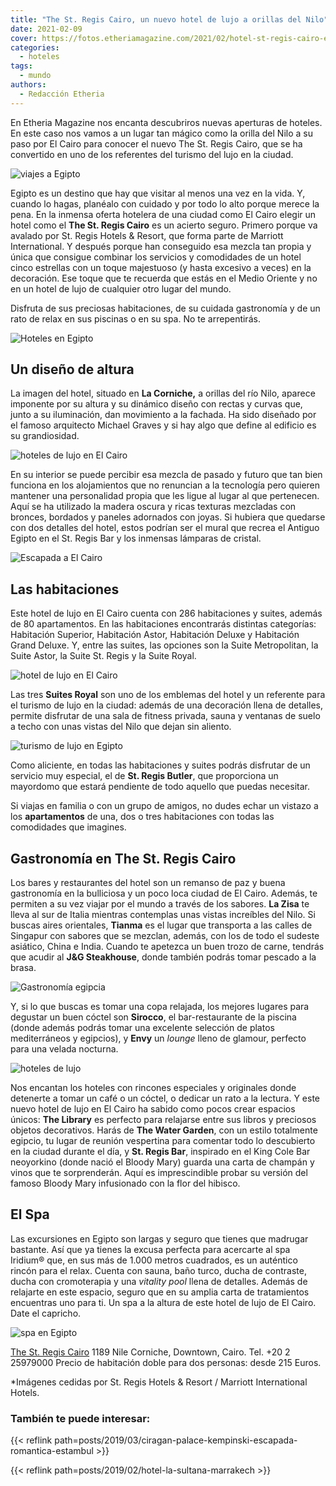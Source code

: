 ```yaml
---
title: "The St. Regis Cairo, un nuevo hotel de lujo a orillas del Nilo"
date: 2021-02-09
cover: https://fotos.etheriamagazine.com/2021/02/hotel-st-regis-cairo-escalera.jpg
categories: 
  - hoteles
tags: 
  - mundo
authors: 
  - Redacción Etheria
---
```


En Etheria Magazine nos encanta descubriros nuevas aperturas de hoteles. En este caso nos vamos a un lugar tan mágico como la orilla del Nilo a su paso por El Cairo para conocer el nuevo The St. Regis Cairo, que se ha convertido en uno de los referentes del turismo del lujo en la ciudad.

![viajes a Egipto](https://fotos.etheriamagazine.com/2021/02/hotel-st-regis-cairo-Lobby.jpg "Lobby de The St. Regis Cairo.")

Egipto es un destino que hay que visitar al menos una vez en la vida. Y, cuando lo 
hagas, planéalo con cuidado y por todo lo alto porque merece la pena. En la inmensa 
oferta hotelera de una ciudad como El Cairo elegir un hotel como el **The St. Regis 
Cairo** es un acierto seguro. Primero porque va avalado por St. Regis Hotels & Resort, 
que forma parte de Marriott International. Y después porque han conseguido esa mezcla 
tan propia y única que consigue combinar los servicios y comodidades de un hotel cinco 
estrellas con un toque majestuoso (y hasta excesivo a veces) en la decoración. Ese toque 
que te recuerda que estás en el Medio Oriente y no en un hotel de lujo de cualquier otro 
lugar del mundo. 

Disfruta de sus preciosas habitaciones, de su cuidada gastronomía y de un rato de relax 
en sus piscinas o en su spa. No te arrepentirás. 

![Hoteles en Egipto](https://fotos.etheriamagazine.com/2021/02/hote-st-regis-cairo-exterior.jpg "Hotel The St. Regis Cairo.")

## Un diseño de altura

La imagen del hotel, situado en **La Corniche,** a orillas del río Nilo, aparece 
imponente por su altura y su dinámico diseño con rectas y curvas que, junto a su 
iluminación, dan movimiento a la fachada. Ha sido diseñado por el famoso arquitecto 
Michael Graves y si hay algo que define al edificio es su grandiosidad. 

![hoteles de lujo en El Cairo](https://fotos.etheriamagazine.com/2021/02/hotel-st-regis-cairo-escalera.jpg "Escalera y lampara de cristal del hotel.")

En su interior se puede percibir esa mezcla de pasado y futuro que tan bien funciona en 
los alojamientos que no renuncian a la tecnología pero quieren mantener una personalidad 
propia que les ligue al lugar al que pertenecen. Aquí se ha utilizado la madera oscura y 
ricas texturas mezcladas con bronces, bordados y paneles adornados con joyas. Si hubiera 
que quedarse con dos detalles del hotel, estos podrían ser el mural que recrea el 
Antiguo Egipto en el St. Regis Bar y los inmensas lámparas de cristal. 

![Escapada a El Cairo](https://fotos.etheriamagazine.com/2021/02/hotel-st-regis-cairo-detalle.jpg "Rincón del hotel.")

## Las habitaciones

Este hotel de lujo en El Cairo cuenta con 286 habitaciones y suites, además de 80 
apartamentos. En las habitaciones encontrarás distintas categorías: Habitación Superior, 
Habitación Astor, Habitación Deluxe y Habitación Grand Deluxe. Y, entre las suites, las 
opciones son la Suite Metropolitan, la Suite Astor, la Suite St. Regis y la Suite Royal. 

![hotel de lujo en El Cairo](https://fotos.etheriamagazine.com/2021/02/hotel-cairo-st-regis-habitacion-astor.jpg "Habitación Astor.")

Las tres **Suites Royal** son uno de los emblemas del hotel y un referente para el 
turismo de lujo en la ciudad: además de una decoración llena de detalles, permite 
disfrutar de una sala de fitness privada, sauna y ventanas de suelo a techo con unas 
vistas del Nilo que dejan sin aliento. 

![turismo de lujo en Egipto](https://fotos.etheriamagazine.com/2021/02/hotel-st-regis-cairo-The-royal-suite.jpg "Habitación de la Suite Royal.")

Como aliciente, en todas las habitaciones y suites podrás disfrutar de un servicio muy 
especial, el de **St. Regis Butler**, que proporciona un mayordomo que estará pendiente 
de todo aquello que puedas necesitar. 

Si viajas en familia o con un grupo de amigos, no dudes echar un vistazo a los 
**apartamentos** de una, dos o tres habitaciones con todas las comodidades que imagines. 

## Gastronomía en The St. Regis Cairo

Los bares y restaurantes del hotel son un remanso de paz y buena gastronomía en la 
bulliciosa y un poco loca ciudad de El Cairo. Además, te permiten a su vez viajar por el 
mundo a través de los sabores. **La Zisa** te lleva al sur de Italia mientras contemplas 
unas vistas increíbles del Nilo. Si buscas aires orientales, **Tianma** es el lugar que 
transporta a las calles de Singapur con sabores que se mezclan, además, con los de todo 
el sudeste asiático, China e India. Cuando te apetezca un buen trozo de carne, tendrás 
que acudir al **J&G Steakhouse**, donde también podrás tomar pescado a la brasa. 

![Gastronomía egipcia](https://fotos.etheriamagazine.com/2021/02/hote-st-regis-cairo-La-Zisa.jpg "Restaurante La Zisa.")

Y, si lo que buscas es tomar una copa relajada, los mejores lugares para degustar un 
buen cóctel son **Sirocco**, el bar-restaurante de la piscina (donde además podrás tomar 
una excelente selección de platos mediterráneos y egipcios), y **Envy** un _lounge_ 
lleno de glamour, perfecto para una velada nocturna. 

![hoteles de lujo](https://fotos.etheriamagazine.com/2021/02/the-st-regis-cairo-the-library.jpg "The Library es uno de los rincones más especiales del hotel.")

Nos encantan los hoteles con rincones especiales y originales donde detenerte a tomar un 
café o un cóctel, o dedicar un rato a la lectura. Y este nuevo hotel de lujo en El Cairo 
ha sabido como pocos crear espacios únicos: **The Library** es perfecto para relajarse 
entre sus libros y preciosos objetos decorativos. Harás de **The Water Garden**, con un 
estilo totalmente egipcio, tu lugar de reunión vespertina para comentar todo lo 
descubierto en la ciudad durante el día, y **St. Regis Bar**, inspirado en el King Cole 
Bar neoyorkino (donde nació el Bloody Mary) guarda una carta de champán y vinos que te 
sorprenderán. Aquí es imprescindible probar su versión del famoso Bloody Mary 
infusionado con la flor del hibisco. 

## El Spa

Las excursiones en Egipto son largas y seguro que tienes que madrugar bastante. Así que 
ya tienes la excusa perfecta para acercarte al spa Iridium® que, en sus más de 1.000 
metros cuadrados, es un auténtico rincón para el relax. Cuenta con sauna, baño turco, 
ducha de contraste, ducha con cromoterapia y una _vitality pool_ llena de detalles. 
Además de relajarte en este espacio, seguro que en su amplia carta de tratamientos 
encuentras uno para ti. Un spa a la altura de este hotel de lujo de El Cairo. Date el 
capricho. 

![spa en Egipto](https://fotos.etheriamagazine.com/2021/02/the-st-regis-cairo-piscina-interior.jpg "Piscina interior del hotel, en la zona del Spa.")

[The St. Regis 
Cairo](https://www.espanol.marriott.com/hotels/travel/caixr-the-st-regis-cairo/) 1189 
Nile Corniche, Downtown, Cairo. Tel. +20 2 25979000 Precio de habitación doble para dos 
personas: desde 215 Euros. 

\*Imágenes cedidas por St. Regis Hotels & Resort / Marriott International Hotels. 

### También te puede interesar:

{{< reflink path=posts/2019/03/ciragan-palace-kempinski-escapada-romantica-estambul >}} 

{{< reflink path=posts/2019/02/hotel-la-sultana-marrakech >}}
